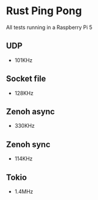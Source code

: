 # Rust Ping Pong

All tests running in a Raspberry Pi 5

## UDP
- 101KHz

## Socket file
- 128KHz

## Zenoh async
- 330KHz

## Zenoh sync
- 114KHz

## Tokio
- 1.4MHz
